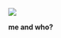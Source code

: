 ![](https://64.media.tumblr.com/0a4f1889d8126f4ef4912f7507cf89c5/c07e372de8704080-cd/s1280x1920/79e6f998f28d5ae50285a38ecd5eee9ec35921a9.pnj)

 **me and who?**  
